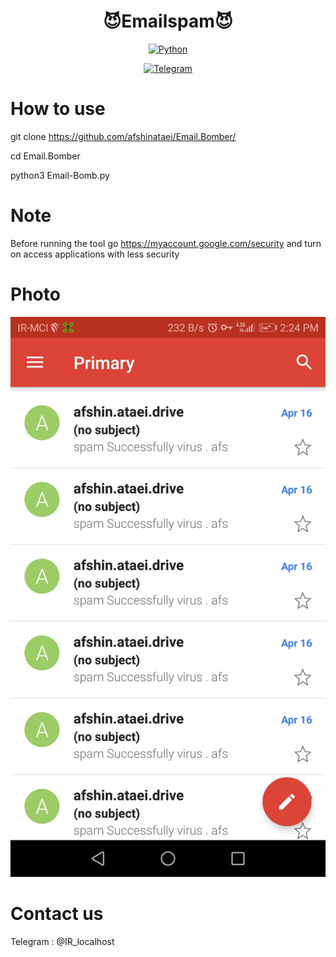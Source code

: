 <p align="center">
  <h1 align="center">😈Emailspam😈</h1>
</p>


<p align="center">
  <a href="https://github.com/afshinataei/Email.Bomber/search?l=python">
    <img src="https://img.shields.io/badge/language-python-blue?color=FF69B4" alt="Python" />
  </a>
  </p>

<p align="center">
  <a href="https://t.me/IR_localhost">
    <img src="https://img.shields.io/badge/My-Telegram-blue?color=f20a0a " alt="Telegram" />
  </a>
  </p>

  







# How to use

git clone https://github.com/afshinataei/Email.Bomber/

cd Email.Bomber

python3 Email-Bomb.py 

# Note 

Before running the tool go https://myaccount.google.com/security and turn on access applications with less security

# Photo 

![alt](screen.jpg)


# Contact us

Telegram : @IR_localhost

